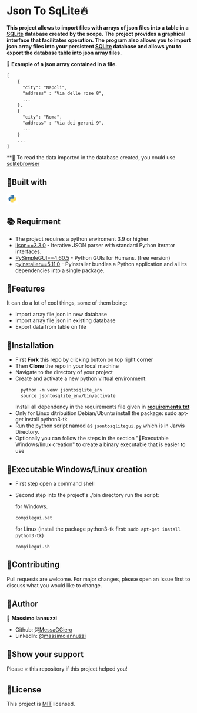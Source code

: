 # Json To SqLite🔥



**This project allows to import files with arrays of json files into a table in a [SQLite](https://www.sqlite.org/) database created by the scope.
The project provides a graphical interface that facilitates operation.
The program also allows you to import json array files into your persistent [SQLite](https://www.sqlite.org/) database and allows you to export the database table into json array files.**

**🔸 Example of a json array contained in a file.**
```
[
    {
      "city": "Napoli",
      "address" : "Via delle rose 8",
      ...  
    },
    {
      "city": "Roma",
      "address" : "Via dei gerani 9",
      ...  
    }
    ...
]

```
**🔸 To read the data imported in the database created, you could use [sqlitebrowser](https://sqlitebrowser.org/)   
## 📌Built with

<code><img height="30" src="https://raw.githubusercontent.com/github/explore/80688e429a7d4ef2fca1e82350fe8e3517d3494d/topics/python/python.png"></code>

## 📚 Requirment
- The project requires a python enviroment 3.9 or higher
- [ijson==3.3.0](https://pypi.org/project/ijson/) - Iterative JSON parser with standard Python iterator interfaces.
- [PySimpleGUI==4.60.5](https://pypi.org/project/PySimpleGUI/4.60.5/) - Python GUIs for Humans. (free version)
- [pyinstaller==5.11.0](https://pypi.org/project/pyinstaller//) - PyInstaller bundles a Python application and all its dependencies into a single package.

## 📌Features

It can do a lot of cool things, some of them being:

- Import array file json in new database 
- Import array file json in existing database
- Export data from table on file

## 📌Installation

- First **Fork** this repo by clicking button on top right corner
- Then **Clone** the repo in your local machine
- Navigate to the directory of your project
- Create and activate a new python virtual environment:
  ```
    python -m venv jsontosqlite_env
    source jsontosqlite_env/bin/activate
    ```
  Install all dependency in the requirements file given in **[requirements.txt](https://github.com/MessaGGiero/jsontosqlite/blob/main/requirement.txt)**
- Only for Linux ditribuition Debian/Ubuntu install the package: sudo apt-get install python3-tk
- Run the python script named as ```jsontosqlitegui.py``` which is in Jarvis Directory.
- Optionally you can follow the steps in the section "📌Executable Windows/linux creation" to create a binary executable that is easier to use


## 📌Executable Windows/Linux creation

- First step open a command shell
- Second step into the project's ./bin directory run the script:
  
    for Windows.
    ```
    compilegui.bat
    ```
    for Linux (install the package python3-tk first:  ```sudo apt-get install python3-tk```)
    ```
    compilegui.sh
    ``` 
   
## 📌Contributing
Pull requests are welcome. For major changes, please open an issue first to discuss what you would like to change.

## 📌Author

👤 **Massimo Iannuzzi**

- Github: [@MessaGGiero](https://github.com/MessaGGiero)
- LinkedIn: [@massimoiannuzzi](https://www.linkedin.com/in/massimoiannuzzi)

## 📌Show your support

Please ⭐️ this repository if this project helped you!

## 📌License
This project is [MIT](https://choosealicense.com/licenses/mit/) licensed.
